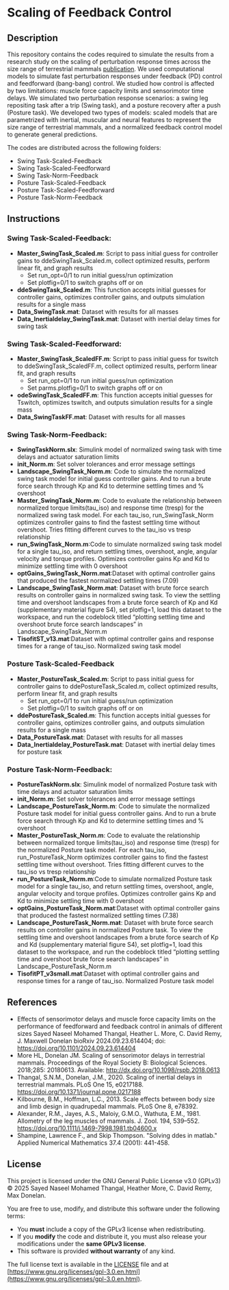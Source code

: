 # Scaling of Feedback Control

## Description
This repository contains the codes required to simulate the results from a research study on the scaling of perturbation response times across the size range of terrestrial mammals [publication](https://www.biorxiv.org/content/10.1101/2024.09.23.614404v1). We used computational models to simulate fast perturbation responses under feedback (PD) control and feedforward (bang-bang) control. We studied how control is affected by two limitations: muscle force capacity limits and sensorimotor time delays. We simulated two perturbation response scenarios: a swing leg repositing task after a trip (Swing task), and a posture recovery after a push (Posture task). We developed two types of models: scaled models that are parametrized with inertial, muscular and neural features to represent the size range of terrestrial mammals, and a normalized feedback control model to generate general predictions. 

<!---
![picture](FBandFFblock.jpg)
-->

The codes are distributed across the following folders:
- Swing Task-Scaled-Feedback
- Swing Task-Scaled-Feedforward
- Swing Task-Norm-Feedback
- Posture Task-Scaled-Feedback
- Posture Task-Scaled-Feedforward
- Posture Task-Norm-Feedback


## Instructions

### **Swing Task-Scaled-Feedback:** 
- **Master_SwingTask_Scaled.m**: Script to pass initial guess for controller gains to ddeSwingTask_Scaled.m, collect optimized results, perform linear fit, and graph results
    - Set run_opt=0/1 to run initial guess/run optimization
    - Set plotfig=0/1 to switch graphs off or on
- **ddeSwingTask_Scaled.m**: This function accepts initial guesses for controller gains, optimizes controller gains, and outputs simulation results for a single mass
- **Data_SwingTask.mat**: Dataset with results for all masses
- **Data_Inertialdelay_SwingTask.mat**: Dataset with inertial delay times for swing task

### **Swing Task-Scaled-Feedforward:** 
- **Master_SwingTask_ScaledFF.m**: Script to pass initial guess for tswitch to ddeSwingTask_ScaledFF.m, collect optimized results, perform linear fit, and graph results
    - Set run_opt=0/1 to run initial guess/run optimization
    - Set parms.plotfig=0/1 to switch graphs off or on
- **odeSwingTask_ScaledFF.m**: This function accepts initial guesses for Tswitch, optimizes tswitch, and outputs simulation results for a single mass
- **Data_SwingTaskFF.mat**: Dataset with results for all masses

### **Swing Task-Norm-Feedback:** 
- **SwingTaskNorm.slx**: Simulink model of normalized swing task with time delays and actuator saturation limits
- **init_Norm.m**: Set solver tolerances and error message settings
- **Landscape_SwingTask_Norm.m**: Code to simulate the normalized swing task model for initial guess controller gains. And to run a brute force search through Kp and Kd to determine settling times and % overshoot
- **Master_SwingTask_Norm.m**: Code to evaluate the relationship between normalized torque limits(tau_iso) and response time (tresp) for the normalized swing task model. For each tau_iso, run_SwingTask_Norm optimizes controller gains to find the fastest settling time without overshoot. Tries fitting different curves to the tau_iso vs tresp relationship
- **run_SwingTask_Norm.m**:Code to simulate normalized swing task model for a single tau_iso, and return settling times, overshoot, angle, angular velocity and torque profiles. Optimizes controller gains Kp and Kd to minimize settling time with 0 overshoot
- **optGains_SwingTask_Norm.mat**:Dataset with optimal controller gains that produced the fastest normalized settling times (7.09)
- **Landscape_SwingTask_Norm.mat**: Dataset with brute force search results on controller gains in normalized swing task. To view the settling time and overshoot landscapes from a brute force search of Kp and Kd (supplementary material figure S4), set plotfig=1, load this dataset to the workspace, and run the codeblock titled “plotting settling time and overshoot brute force search landscapes” in Landscape_SwingTask_Norm.m
- **TisofitST_v13.mat**:Dataset with optimal controller gains and response times for a range of tau_iso. Normalized swing task model

### **Posture Task-Scaled-Feedback**
- **Master_PostureTask_Scaled.m**: Script to pass initial guess for controller gains to ddePostureTask_Scaled.m, collect optimized results, perform linear fit, and graph results 
    - Set run_opt=0/1 to run initial guess/run optimization
    - Set plotfig=0/1 to switch graphs off or on
- **ddePostureTask_Scaled.m**: This function accepts initial guesses for controller gains, optimizes controller gains, and outputs simulation results for a single mass
- **Data_PostureTask.mat**: Dataset with results for all masses
- **Data_Inertialdelay_PostureTask.mat**: Dataset with inertial delay times for posture task

### **Posture Task-Norm-Feedback:** 
- **PostureTaskNorm.slx**: Simulink model of normalized Posture task with time delays and actuator saturation limits
- **init_Norm.m**: Set solver tolerances and error message settings
- **Landscape_PostureTask_Norm.m**: Code to simulate the normalized Posture task model for initial guess controller gains. And to run a brute force search through Kp and Kd to determine settling times and % overshoot
- **Master_PostureTask_Norm.m**: Code to evaluate the relationship between normalized torque limits(tau_iso) and response time (tresp) for the normalized Posture task model. For each tau_iso, run_PostureTask_Norm optimizes controller gains to find the fastest settling time without overshoot. Tries fitting different curves to the tau_iso vs tresp relationship
- **run_PostureTask_Norm.m**:Code to simulate normalized Posture task model for a single tau_iso, and return settling times, overshoot, angle, angular velocity and torque profiles. Optimizes controller gains Kp and Kd to minimize settling time with 0 overshoot
- **optGains_PostureTask_Norm.mat**:Dataset with optimal controller gains that produced the fastest normalized settling times (7.38)
- **Landscape_PostureTask_Norm.mat**: Dataset with brute force search results on controller gains in normalized Posture task. To view the settling time and overshoot landscapes from a brute force search of Kp and Kd (supplementary material figure S4), set plotfig=1, load this dataset to the workspace, and run the codeblock titled “plotting settling time and overshoot brute force search landscapes” in Landscape_PostureTask_Norm.m
- **TisofitPT_v3small.mat**:Dataset with optimal controller gains and response times for a range of tau_iso. Normalized Posture task model

## References
- Effects of sensorimotor delays and muscle force capacity limits on the performance of feedforward and feedback control in animals of different sizes
Sayed Naseel Mohamed Thangal, Heather L. More, C. David Remy, J. Maxwell Donelan
bioRxiv 2024.09.23.614404; doi: https://doi.org/10.1101/2024.09.23.614404 
- More HL, Donelan JM. Scaling of sensorimotor delays in terrestrial mammals. Proceedings of the Royal Society B: Biological Sciences. 2018;285: 20180613. Available: http://dx.doi.org/10.1098/rspb.2018.0613
- Thangal, S.N.M., Donelan, J.M., 2020. Scaling of inertial delays in terrestrial mammals. PLoS One 15, e0217188. https://doi.org/10.1371/journal.pone.0217188
- Kilbourne, B.M., Hoffman, L.C., 2013. Scale effects between body size and limb design in quadrupedal mammals. PLoS One 8, e78392.
- Alexander, R.M., Jayes, A.S., Maloiy, G.M.O., Wathuta, E.M., 1981. Allometry of the leg muscles of mammals. J. Zool. 194, 539–552. https://doi.org/10.1111/j.1469-7998.1981.tb04600.x
- Shampine, Lawrence F., and Skip Thompson. "Solving ddes in matlab." Applied Numerical Mathematics 37.4 (2001): 441-458.


## License

This project is licensed under the GNU General Public License v3.0 (GPLv3) © 2025 Sayed Naseel Mohamed Thangal, Heather More, C. David Remy, Max Donelan.

You are free to use, modify, and distribute this software under the following terms:

- You **must** include a copy of the GPLv3 license when redistributing.
- If you **modify** the code and distribute it, you must also release your modifications under the **same GPLv3 license**.
- This software is provided **without warranty** of any kind.

The full license text is available in the [LICENSE](LICENSE) file and at [https://www.gnu.org/licenses/gpl-3.0.en.html](https://www.gnu.org/licenses/gpl-3.0.en.html).

